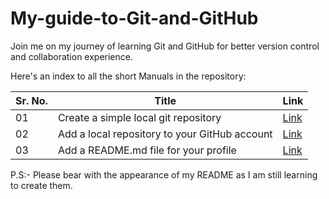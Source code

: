# My-guide-to-Git-and-GitHub

Join me on my journey of learning Git and GitHub for better version control and collaboration experience.

Here's an index to all the short Manuals in the repository:

|Sr. No.| Title | Link|
|-|-|-|
|01| Create a simple local git repository | [Link](https://github.com/ArtimisJ26/the_simplest_git_repository) |
|02| Add a local repository to your GitHub account | [Link](https://github.com/ArtimisJ26/My-guide-to-Git-and-GitHub/tree/main/Add_local_repo_to_GitHub) |
|03| Add a README.md file for your profile | [Link](https://github.com/ArtimisJ26/My-guide-to-Git-and-GitHub/tree/main/Add_a%20_README_to_your_profile) |


P.S:- Please bear with the appearance of my README as I am still learning to create them.
